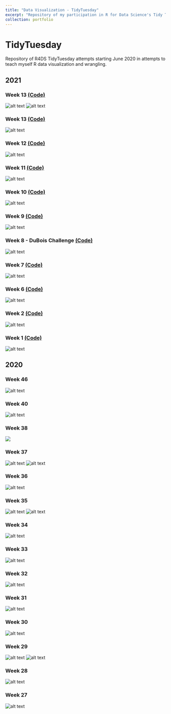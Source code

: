 ```yaml
---
title: "Data Visualization - TidyTuesday"
excerpt: "Repository of my participation in R for Data Science's Tidy Tuesday community of practice.<br/><img src='/images/tt.png'>"
collection: portfolio
---
```


# TidyTuesday

Repository of R4DS TidyTuesday attempts starting June 2020 in attempts to teach myself R data visualization and wrangling. 


## 2021
### Week 13 [(Code)](https://github.com/tessaeagle/TidyTuesday/blob/master/2021/3_30_21.R)
![alt text](https://github.com/tessaeagle/TidyTuesday/blob/master/2021/3_30_21_all_shades.png "")
![alt text](https://github.com/tessaeagle/TidyTuesday/blob/master/2021/3_30_21.png "")

### Week 13 [(Code)](https://github.com/tessaeagle/TidyTuesday/blob/master/2021/3_23_21.R)
![alt text](https://github.com/tessaeagle/TidyTuesday/blob/master/2021/3_23_21.gif "")

### Week 12 [(Code)](https://github.com/tessaeagle/TidyTuesday/blob/master/2021/3_16_21.R)
![alt text](https://github.com/tessaeagle/TidyTuesday/blob/master/2021/3_16_21.png "A plot inspired by Atari breakout with rows of boxes on the top for each month of the year between 2012 and 2020. Each row of tiles is a year and each tile is a month. Each tile is filled to indicate the game that month that had the highest number of players playing the game at the same time (peak players). Dot 2 had the most months with the max peak players, at 68 months. The highest peak player count was over 3 million in January 2018 for PlayerUnknown's Battleground.")

### Week 11 [(Code)](https://github.com/tessaeagle/TidyTuesday/blob/master/2021/3_9_21.R)
![alt text](https://github.com/tessaeagle/TidyTuesday/blob/master/2021/3_9_21.png "Week11_21")

### Week 10 [(Code)](https://github.com/tessaeagle/TidyTuesday/blob/master/2021/3_2_21.R)
![alt text](https://github.com/tessaeagle/TidyTuesday/blob/master/2021/3_2_21.png "A stream graph depicting characteristics of Superbowl ads from 2000-2020, including: animals, celebrity, danger, funny, patriotic, showing the product quickly, and sex. Each characteristic is indicated in a shade of red/orange on a navy background. Funny commercials make up a large proportion, same with quick product placement")

### Week 9 [(Code)](https://github.com/tessaeagle/TidyTuesday/blob/master/2021/2_23_21.R)
![alt text](https://github.com/tessaeagle/TidyTuesday/blob/master/2021/2_23_21.png "Week9_21")

### Week 8 - DuBois Challenge [(Code)](https://github.com/tessaeagle/TidyTuesday/blob/master/2021/2_16_21.R)
![alt text](https://github.com/tessaeagle/TidyTuesday/blob/master/2021/2_16_21.png "Week8_21")

### Week 7 [(Code)](https://github.com/tessaeagle/TidyTuesday/blob/master/2021/2_9_21.R)
![alt text](https://github.com/tessaeagle/TidyTuesday/blob/master/2021/2_9_21_no_labels.jpg "Week7_21")

### Week 6 [(Code)](https://github.com/tessaeagle/TidyTuesday/blob/master/2021/2_2_21.R)
![alt text](https://github.com/tessaeagle/TidyTuesday/blob/master/2021/2_2_21.png "Week6_21")

### Week 2 [(Code)](https://github.com/tessaeagle/TidyTuesday/blob/master/2021/1_12_21.R)
![alt text](https://github.com/tessaeagle/TidyTuesday/blob/master/2021/1_12_21.png "Week2_21")

### Week 1 [(Code)](https://github.com/tessaeagle/TidyTuesday/blob/master/2021/1_5_21.R)
![alt text](https://github.com/tessaeagle/TidyTuesday/blob/master/2021/1_5.png "Week1_21")

## 2020
### Week 46
![alt text](https://github.com/tessaeagle/TidyTuesday/blob/master/2020/11_10.png "Week46")

### Week 40
![alt text](https://github.com/tessaeagle/TidyTuesday/blob/master/2020/9_29.png "Week40")

### Week 38
![](https://github.com/tessaeagle/TidyTuesday/blob/master/2020/9_15_gif.gif)

### Week 37
![alt text](https://github.com/tessaeagle/TidyTuesday/blob/master/2020/9_8.png "Week37_frame")
![alt text](https://github.com/tessaeagle/TidyTuesday/blob/master/2020/9_8_ii.png "Week37_frameless")

### Week 36
![alt text](https://github.com/tessaeagle/TidyTuesday/blob/master/2020/9_1.png "Week36")

### Week 35
![alt text](https://github.com/tessaeagle/TidyTuesday/blob/master/2020/8_25_wordcloud.png "Week35_Chopped")
![alt text](https://github.com/tessaeagle/TidyTuesday/blob/master/2020/8_25_Lollipop.png "Week35_Lollipop")

### Week 34
![alt text](https://github.com/tessaeagle/TidyTuesday/blob/master/2020/8_18.png "Week34")

### Week 33
![alt text](https://github.com/tessaeagle/TidyTuesday/blob/master/2020/8_11.png "Week33")

### Week 32
![alt text](https://github.com/tessaeagle/TidyTuesday/blob/master/2020/8_4.png "Week32")

### Week 31
![alt text](https://github.com/tessaeagle/TidyTuesday/blob/master/2020/7_28.png "Week31")

### Week 30
![alt text](https://github.com/tessaeagle/TidyTuesday/blob/master/2020/7_21.png "Week30")

### Week 29
![alt text](https://github.com/tessaeagle/TidyTuesday/blob/master/2020/7_14_plot.png "Week29")
![alt text](https://github.com/tessaeagle/TidyTuesday/blob/master/2020/7_14_plot4.png "Week29")

### Week 28
![alt text](https://github.com/tessaeagle/TidyTuesday/blob/master/2020/7_7_plot.png "Week28")

### Week 27
![alt text](https://github.com/tessaeagle/TidyTuesday/blob/master/2020/6_30_Chart.png "Week27")
